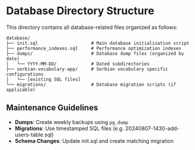 # Database Directory Structure

This directory contains all database-related files organized as follows:

```
database/
├── init.sql                    # Main database initialization script
├── performance_indexes.sql     # Performance optimization indexes
├── dumps/                      # Database dump files (organized by date)
│   └── YYYY-MM-DD/             # Dated subdirectories
├── serbian-vocabulary-app/     # Serbian vocabulary specific configurations
│   └── [existing SQL files]
└── migrations/                 # Database migration scripts (if applicable)
```

## Maintenance Guidelines

- **Dumps**: Create weekly backups using `pg_dump`
- **Migrations**: Use timestamped SQL files (e.g. 20240807-1430-add-users-table.sql)
- **Schema Changes**: Update init.sql and create matching migration
